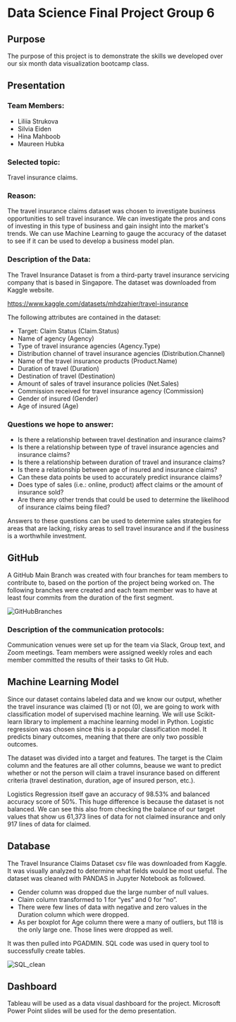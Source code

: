 # Data Science Final Project Group 6

## Purpose
The purpose of this project is to demonstrate the skills we developed over our six month data visualization bootcamp class.

## Presentation

### Team Members:
- Liliia Strukova
- Silvia Eiden
- Hina Mahboob
- Maureen Hubka

### Selected topic: 
Travel insurance claims. 
 
### Reason: 
The travel insurance claims dataset was chosen to investigate business opportunities to sell travel insurance. We can investigate the pros and cons of investing in this type of business and gain insight into the market's trends.  We can use Machine Learning to gauge the accuracy of the dataset to see if it can be used to develop a business model plan. 

### Description of the Data:

The Travel Insurance Dataset is from a third-party travel insurance servicing company that is based in Singapore. The dataset was downloaded from Kaggle website. 

https://www.kaggle.com/datasets/mhdzahier/travel-insurance

The following attributes are contained in the dataset:
- Target: Claim Status (Claim.Status)
- Name of agency (Agency)
- Type of travel insurance agencies (Agency.Type)
- Distribution channel of travel insurance agencies (Distribution.Channel)
- Name of the travel insurance products (Product.Name)
- Duration of travel (Duration)
- Destination of travel (Destination)
- Amount of sales of travel insurance policies (Net.Sales)
- Commission received for travel insurance agency (Commission)
- Gender of insured (Gender)
- Age of insured (Age)

### Questions we hope to answer:

- Is there a relationship between travel destination and insurance claims?
- Is there a relationship between type of travel insurance agencies and insurance claims?
- Is there a relationship between duration of travel and insurance claims?
- Is there a relationship between age of insured and insurance claims?
- Can these data points be used to accurately predict insurance claims?
- Does type of sales (i.e.: online, product) affect claims or the amount of insurance sold?
- Are there any other trends that could be used to determine the likelihood of insurance claims being filed?

Answers to these questions can be used to determine sales strategies for areas that are lacking, risky areas to sell travel insurance and if the business is a worthwhile investment. 


## GitHub

A GitHub Main Branch was created with four branches for team members to contribute to, based on the portion of the project being worked on.  The following branches were created and each team member was to have at least four commits from the duration of the first segment.

![GitHubBranches](https://user-images.githubusercontent.com/95321969/165659963-0cb6812c-a2d7-4af9-b30d-6d502e165ab9.png)


### Description of the communication protocols:

Communication venues were set up for the team via Slack, Group text, and Zoom meetings. Team members were assigned weekly roles and each member committed the results of their tasks to Git Hub.

## Machine Learning Model

Since our dataset contains labeled data and we know our output, whether the travel insurance was claimed (1) or not (0), we are going to work with classification model of supervised machine learning. We will use Scikit-learn library to implement a machine learning model in Python. Logistic regression was chosen since this is a popular classification model. It predicts binary outcomes, meaning that there are only two possible outcomes.

The dataset was divided into a target and features.  The target is the Claim column and the features are all other columns, beause we want to predict whether or not the person will claim a travel insurance based on different criteria (travel destination, duration, age of insured person, etc.).

Logistics Regression itself gave an accuracy of 98.53% and balanced accuracy score of 50%. This huge difference is because the dataset is not balanced. We can see this also from checking the balance of our target values that show us 61,373 lines of data for not claimed insurance and only 917 lines of data for claimed.


## Database

The Travel Insurance Claims Dataset csv file was downloaded from Kaggle. It was visually analyzed to determine what fields would be most useful. The dataset was cleaned with PANDAS in Jupyter Notebook as followed.

- Gender column was dropped due the large number of null values.
- Claim column transformed to 1 for “yes” and 0 for “no”.
- There were few lines of data with negative and zero values in the Duration column which were dropped. 
- As per boxplot for Age column there were a many of outliers, but 118 is the only large one. Those lines were dropped as well.

It was then pulled into PGADMIN. SQL code was used in query tool to successfully create tables. 

![SQL_clean](https://user-images.githubusercontent.com/95321969/166158849-83b48720-4f1f-47e9-ab4d-f75d655ef6e1.png)

## Dashboard
Tableau will be used as a data visual dashboard for the project. Microsoft Power Point slides will be used for the demo presentation. 


